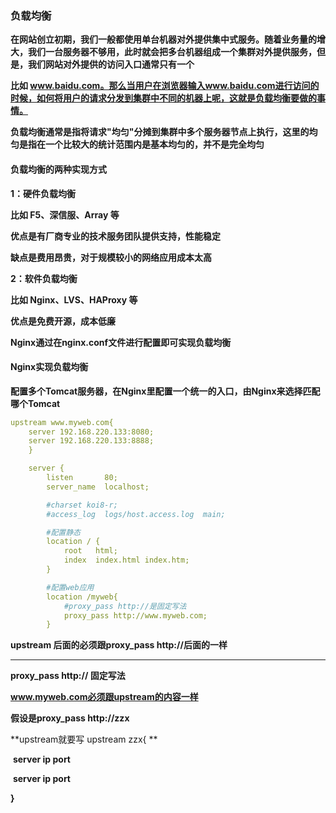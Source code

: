 ### 负载均衡

**在网站创立初期，我们一般都使用单台机器对外提供集中式服务。随着业务量的增大，我们一台服务器不够用，此时就会把多台机器组成一个集群对外提供服务，但是，我们网站对外提供的访问入口通常只有一个**

**比如 www.baidu.com。那么当用户在浏览器输入www.baidu.com进行访问的时候，如何将用户的请求分发到集群中不同的机器上呢，这就是负载均衡要做的事情。**

**负载均衡通常是指将请求"均匀"分摊到集群中多个服务器节点上执行，这里的均匀是指在一个比较大的统计范围内是基本均匀的，并不是完全均匀**



#### 负载均衡的两种实现方式

**1：硬件负载均衡**

**比如 F5、深信服、Array 等**

**优点是有厂商专业的技术服务团队提供支持，性能稳定**

**缺点是费用昂贵，对于规模较小的网络应用成本太高**



**2：软件负载均衡**

**比如 Nginx、LVS、HAProxy 等**

**优点是免费开源，成本低廉**



**Nginx通过在nginx.conf文件进行配置即可实现负载均衡**



#### Nginx实现负载均衡

**配置多个Tomcat服务器，在Nginx里配置一个统一的入口，由Nginx来选择匹配哪个Tomcat**

```yml
upstream www.myweb.com{
	server 192.168.220.133:8080;
	server 192.168.220.133:8888;
    }

    server {
        listen       80;
        server_name  localhost;

        #charset koi8-r;
        #access_log  logs/host.access.log  main;

		#配置静态
        location / {
            root   html;
            index  index.html index.htm;
        }

		#配置web应用
        location /myweb{
        	#proxy_pass http://是固定写法
            proxy_pass http://www.myweb.com;
        }
```

**upstream  后面的必须跟proxy_pass http://后面的一样**

****

**proxy_pass http://  固定写法**

**www.myweb.com必须跟upstream的内容一样**

**假设是proxy_pass http://zzx**

**upstream就要写  upstream zzx{  **

​		**server  ip  port**

​		**server  ip  port** 

**}**